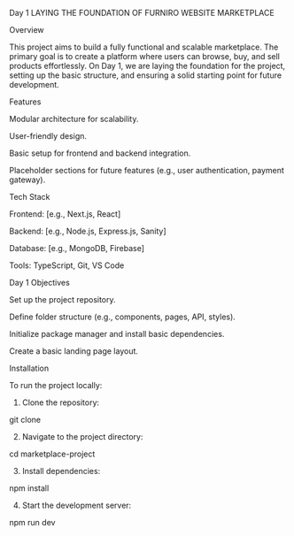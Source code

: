 Day 1 LAYING THE FOUNDATION OF FURNIRO WEBSITE MARKETPLACE

Overview

This project aims to build a fully functional and scalable marketplace. The primary goal is to create a platform where users can browse, buy, and sell products effortlessly. On Day 1, we are laying the foundation for the project, setting up the basic structure, and ensuring a solid starting point for future development.

Features

Modular architecture for scalability.

User-friendly design.

Basic setup for frontend and backend integration.

Placeholder sections for future features (e.g., user authentication, payment gateway).


Tech Stack

Frontend: [e.g., Next.js, React]

Backend: [e.g., Node.js, Express.js, Sanity]

Database: [e.g., MongoDB, Firebase]

Tools: TypeScript, Git, VS Code


Day 1 Objectives

Set up the project repository.

Define folder structure (e.g., components, pages, API, styles).

Initialize package manager and install basic dependencies.

Create a basic landing page layout.


Installation

To run the project locally:

1. Clone the repository:

git clone <repository-url>


2. Navigate to the project directory:

cd marketplace-project


3. Install dependencies:

npm install


4. Start the development server:

npm run dev

